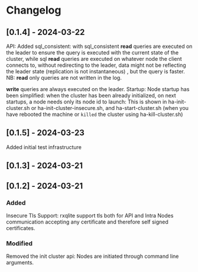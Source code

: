 # Changelog

## [0.1.4] - 2024-03-22
API: 
Added sql_consistent: 
with sql_consistent <b>read</b> queries are executed on the leader to ensure the 
query is executed with the current state of the cluster,
while sql <b>read</b> queries are executed on whatever node the client connects to,
without redirecting to the leader, data might not be reflecting the leader state (replication is not instantaneous) , but the query is faster.
NB: <b>read</b> only queries are not written in the log.

<b>write</b> queries are always executed on the leader.
Startup:
Node startup has been simplified: when the cluster has been already initialized, 
on next startups, a node needs only its node id to launch:
This is shown in ha-init-cluster.sh or ha-init-cluster-insecure.sh, and ha-start-cluster.sh (when you have rebooted the machine or `killed` the cluster using ha-kill-cluster.sh)

## [0.1.5] - 2024-03-23
Added initial test infrastructure

## [0.1.3] - 2024-03-21


## [0.1.2] - 2024-03-21

### Added
Insecure Tls Support: 
  rxqlite support tls both for API and Intra Nodes 
  communication accepting any certificate 
  and therefore self signed certificates.
  
### Modified
Removed the init cluster api:
  Nodes are initiated through command line arguments.
  